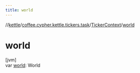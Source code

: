 ```yaml
---
title: world
---
```

//[kettle](../../../index.html)/[coffee.cypher.kettle.tickers.task](../index.html)/[TickerContext](index.html)/[world](world.html)



# world



[jvm]\
var [world](world.html): World





